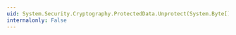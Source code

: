 ```yaml
---
uid: System.Security.Cryptography.ProtectedData.Unprotect(System.Byte[],System.Byte[],System.Security.Cryptography.DataProtectionScope)
internalonly: False
---
```

